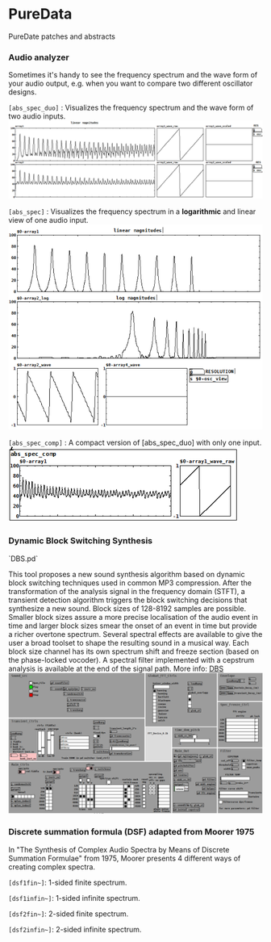 # PureData
PureDate patches and abstracts

<h3>Audio analyzer</h3>
Sometimes it's handy to see the frequency spectrum and the wave form of your audio output, e.g. when you want to compare two different oscillator designs.

`[abs_spec_duo]` : Visualizes the frequency spectrum and the wave form of two audio inputs. 
![alt text](https://github.com/bilberry79/PureData/blob/master/pictures/abs_spec_duo.PNG)

`[abs_spec]` : Visualizes the frequency spectrum in a <b>logarithmic</b> and linear view of one audio input.
![alt text](https://github.com/bilberry79/PureData/blob/master/pictures/abs_spec.PNG)

`[abs_spec_comp]` : A compact version of [abs_spec_duo] with only one input.
![alt text](https://github.com/bilberry79/PureData/blob/master/pictures/abs_spec_comp.PNG)

<h3>Dynamic Block Switching Synthesis</h3>
`DBS.pd`

This tool proposes a new sound synthesis algorithm based on dynamic block switching techniques used in common MP3 compression. After the transformation of the analysis signal in the frequency domain (STFT), a transient detection algorithm triggers the block switching decisions that synthesize a new sound. Block sizes of 128-8192 samples are possible. Smaller block sizes assure a more precise localisation of the audio event in time and larger block sizes smear the onset of an event in time but provide a richer overtone spectrum. Several spectral effects are available to give the user a broad toolset to shape the resulting sound in a musical way. Each block size channel has its own spectrum shift and freeze section (based on the phase-locked vocoder). A spectral filter implemented with a cepstrum analysis is available at the end of the signal path.
More info: [DBS](https://sites.google.com/site/bilberry79/)
![alt text](https://github.com/bilberry79/PureData/blob/master/pictures/DBS.PNG)

<h3>Discrete summation formula (DSF) adapted from Moorer 1975</h3>
In "The Synthesis of Complex Audio Spectra by Means of Discrete Summation Formulae" from 1975, Moorer presents 4 different ways of creating complex spectra.

`[dsf1fin~]`: 1-sided finite spectrum.

`[dsf1infin~]`: 1-sided infinite spectrum.

`[dsf2fin~]`: 2-sided finite spectrum.

`[dsf2infin~]`: 2-sided infinite spectrum.
